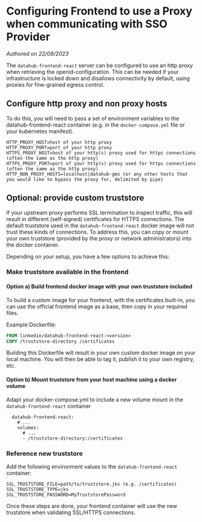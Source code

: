 # Configuring Frontend to use a Proxy when communicating with SSO Provider
*Authored on 22/08/2023*

The `datahub-frontend-react` server can be configured to use an http proxy when retrieving the openid-configuration. 
This can be needed if your infrastructure is locked down and disallows connectivity by default, using proxies for fine-grained egress control. 

## Configure http proxy and non proxy hosts

To do this, you will need to pass a set of environment variables to the datahub-frontend-react container (e.g. in the `docker-compose.yml` file or your kubernetes manifest).

```
HTTP_PROXY_HOST=host of your http proxy
HTTP_PROXY_PORT=port of your http proxy
HTTPS_PROXY_HOST=host of your http(s) proxy used for https connections (often the same as the http proxy)
HTTPS_PROXY_PORT=port of your http(s) proxy used for https connections (often the same as the http proxy)
HTTP_NON_PROXY_HOSTS=localhost|datahub-gms (or any other hosts that you would like to bypass the proxy for, delimited by pipe)
```

## Optional: provide custom truststore
If your upstream proxy performs SSL termination to inspect traffic, this will result in different (self-signed) certificates for HTTPS connections. 
The default truststore used in the `datahub-frontend-react` docker image will not trust these kinds of connections.
To address this, you can copy or mount your own truststore (provided by the proxy or network administrators) into the docker container.

Depending on your setup, you have a few options to achieve this:

### Make truststore available in the frontend

#### Option a) Build frontend docker image with your own truststore included

To build a custom image for your frontend, with the certificates built-in, you can use the official frontend image as a base, then copy in your required files.

Example Dockerfile:

```dockerfile
FROM linkedin/datahub-frontend-react:<version>
COPY /truststore-directory /certificates
```

Building this Dockerfile will result in your own custom docker image on your local machine. 
You will then be able to tag it, publish it to your own registry, etc. 

#### Option b) Mount truststore from your host machine using a docker volume

Adapt your docker-compose.yml to include a new volume mount in the `datahub-frontend-react` container

```docker
  datahub-frontend-react:
    # ...
    volumes:
      # ...
      - /truststore-directory:/certificates
```

### Reference new truststore 

Add the following environment values to the `datahub-frontend-react` container:

```
SSL_TRUSTSTORE_FILE=path/to/truststore.jks (e.g. /certificates)
SSL_TRUSTSTORE_TYPE=jks
SSL_TRUSTSTORE_PASSWORD=MyTruststorePassword
```

Once these steps are done, your frontend container will use the new truststore when validating SSL/HTTPS connections.
